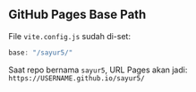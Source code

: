 ## GitHub Pages Base Path
File `vite.config.js` sudah di-set:
```js
base: "/sayur5/"
```
Saat repo bernama `sayur5`, URL Pages akan jadi:
`https://USERNAME.github.io/sayur5/`